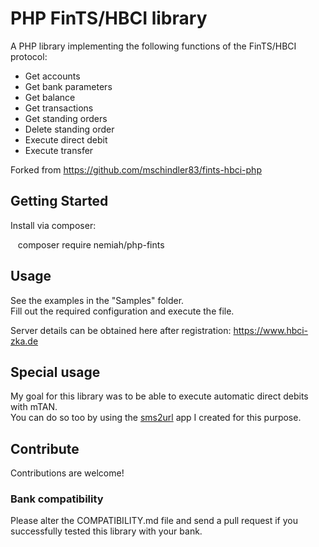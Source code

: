 # PHP FinTS/HBCI library

A PHP library implementing the following functions of the FinTS/HBCI protocol:

 * Get accounts
 * Get bank parameters
 * Get balance
 * Get transactions
 * Get standing orders
 * Delete standing order
 * Execute direct debit
 * Execute transfer

Forked from https://github.com/mschindler83/fints-hbci-php

## Getting Started

Install via composer:

    composer require nemiah/php-fints


## Usage

See the examples in the "Samples" folder.<br>
Fill out the required configuration and execute the file.

Server details can be obtained here after registration:
https://www.hbci-zka.de

## Special usage

My goal for this library was to be able to execute automatic direct debits with mTAN.<br>
You can do so too by using the [sms2url](https://play.google.com/store/apps/details?id=it.furtmeier.sms2url)
 app I created for this purpose.
 
## Contribute

Contributions are welcome!

### Bank compatibility

Please alter the COMPATIBILITY.md file and send a pull request if you successfully tested this library with your bank.
